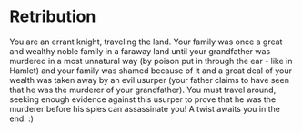 Retribution
===========

You are an errant knight, traveling the land. Your family was once a great and wealthy noble family in a faraway land until your grandfather was murdered in a most unnatural way (by poison put in through the ear - like in Hamlet) and your family was shamed because of it and a great deal of your wealth was taken away by an evil usurper (your father claims to have seen that he was the murderer of your grandfather). You must travel around, seeking enough evidence against this usurper to prove that he was the murderer before his spies can assassinate you! A twist awaits you in the end. :)
